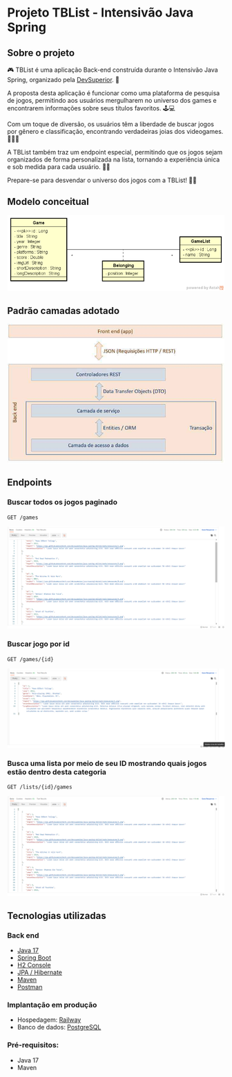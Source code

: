 # Projeto TBList - Intensivão Java Spring

## Sobre o projeto

🎮 TBList é uma aplicação Back-end construída durante o Intensivão Java Spring, organizado pela [DevSuperior](https://devsuperior.com.br). 🌟

A proposta desta aplicação é funcionar como uma plataforma de pesquisa de jogos, permitindo aos usuários mergulharem no universo dos games e encontrarem informações sobre seus títulos favoritos. 🕹️💻

Com um toque de diversão, os usuários têm a liberdade de buscar jogos por gênero e classificação, encontrando verdadeiras joias dos videogames. 🕵️‍♂️🌟

A TBList também traz um endpoint especial, permitindo que os jogos sejam organizados de forma personalizada na lista, tornando a experiência única e sob medida para cada usuário. 🔄🎊

Prepare-se para desvendar o universo dos jogos com a TBList! 🚀🎉 

## Modelo conceitual

![Modelo Conceitual](https://github.com/tabsturmab/tblist/blob/main/resources/tblist-model.png)

## Padrão camadas adotado

![Padrão camadas](https://github.com/tabsturmab/tblist/blob/main/resources/tblist-padrao-camadas.jpg)

## Endpoints

### Buscar todos os jogos paginado
```
GET /games
```
![Get Games](https://github.com/tabsturmab/tblist/blob/main/resources/getGames.png)

### Buscar jogo por id
```
GET /games/{id}
```
![Get Games By Id](https://github.com/tabsturmab/tblist/blob/main/resources/getGamesById.png)

### Busca uma lista por meio de seu ID mostrando quais jogos estão dentro desta categoria
```
GET /lists/{id}/games
```
![Get Games By List Id](https://github.com/tabsturmab/tblist/blob/main/resources/getGamesByListId.png)

## Tecnologias utilizadas

### Back end
- [Java 17](https://www.java.com/pt-BR/)
- [Spring Boot](https://spring.io/projects/spring-boot)
- [H2 Console](https://www.h2database.com/html/main.html)
- [JPA / Hibernate](https://hibernate.org/)
- [Maven](https://maven.apache.org/)
- [Postman](https://www.postman.com/)

### Implantação em produção
- Hospedagem: [Railway](https://railway.app/)
- Banco de dados: [PostgreSQL](https://www.postgresql.org/)

### Pré-requisitos:
- Java 17
- Maven